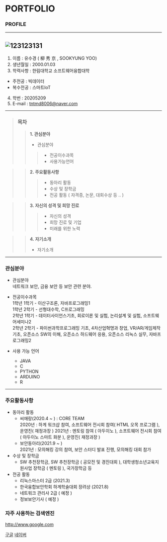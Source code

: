 #  PORTFOLIO

### PROFILE
------------
![123123131](https://user-images.githubusercontent.com/80819675/135742938-14b78871-16e8-45ca-a9b6-d3823496f912.jpg)
------------
1. 이름 : 유수경 ( 柳 秀 京 , SOOKYUNG YOO)
2. 생년월일 : 2000.01.03
3. 학력사항 : 한림대학교 소프트웨어융합대학
 + 주전공 : 빅데이터
 + 복수전공 : 스마트IoT 
4. 학번 : 20205209 
5. E-mail : tntmd8006@naver.com
------------

> ### 목차
>> **1. 관심분야**
>>   * 관심분야
>>>  * 전공이수과목
>>>  * 사용가능언어

>> **2. 주요활동사항**
>>>  * 동아리 활동
>>>  * 수상 및 장학금
>>>  * 전공 활동 ( 자격증, 논문, 대회수상 등 .. )
 
>> **3. 자신의 성격 및 희망 진로**
>>> * 자신의 성격
>>> * 희망 진로 및 기업
>>> * 미래를 위한 노력

>> **4. 자기소개**
>> * 자기소개

* * * * * * * *

### 관심분야
  * 관심분야 \
  네트워크 보안, 금융 보안 등 보안 관련 분야.
  
  * 전공이수과목 \
  1학년 1학기 - 이산구조론, 자바프로그래밍1 \
  1학년 2학기 - 선형대수학, C프로그래밍 \
  2학년 1학기 - 데이터사이언스기초, 회로이론 및 실험, 논리설계 및 실험, 소프트웨어세미나2 \
  2학년 2학기 - 파이썬과학프로그래밍 기초, 4차산업혁명과 창업, VR/AR/게임제작 기초, 오픈소스 SW의 이해, 오픈소스 하드웨어 응용, 오픈소스 리눅스 실무, 자바프로그래밍2 
  
  * 사용 가능 언어
    + JAVA
    + C
    + PYTHON
    + ARDUINO
    + R
-------------------
### 주요활동사항
  * 동아리 활동
       * 씨애랑(2020.4 ~ ) : CORE TEAM \
       2020년 : 하계 워크샵 참여, 소프트웨어 전시회 참여( HTML 오목 프로그램 ), 운영진( 재정과장 )
       2021년 : 멘토링 참여 ( 아두이노 ), 소프트웨어 전시회 참여( 아두이노 스마트 화분 ), 운영진( 재정과장 )   
       * 보안동아리(2021.9 ~ ) \
       2021년 : 모의해킹 강의 참여, 보안 스터디 발표 진행, 모의해킹 대회 참가
  * 수상 및 장학금
    * SW 추천장학금, SW 추천장학금 ( 공모전 및 경진대회 ), 대학생청소년교육지원사업 장학금 ( 멘토링 ), 국가장학금 등
  * 전공 활동
    * 리눅스마스터 2급 (2021.3)
    * 한국융합보안학회 하계학술대회 장려상 (2021.8)
    * 네트워크 관리사 2급 ( 예정 )
    * 정보보안기사 ( 예정 )
 
### 자주 사용하는 검색엔진
http://www.google.com

[구글](http://www.google.com)
[네이버](naver.com)

